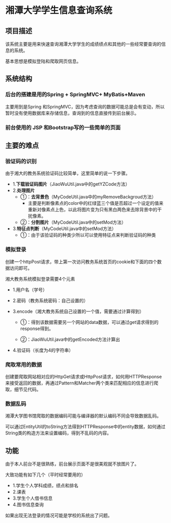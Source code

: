# 湘潭大学学生信息查询系统

## 项目描述

该系统主要是用来快速查询湘潭大学学生的成绩绩点和其他的一些经常要查询的信息的系统。

基本思想是模拟登陆和爬取网页信息。

## 系统结构

### 后台的搭建是用的Spring + SpringMVC+ MyBatis+Maven

主要用到是Spring 和SpringMVC，因为考虑查询的数据可能总是会有变动，所以暂时没有使用数据库来存储信息，查询到的信息直接传到前台展示。

### 前台使用的 JSP 和Bootstrap写的一些简单的页面



## 主要的难点

### 验证码的识别

由于湘大的教务系统验证码比较简单，这里简单的说一下步骤。

+ 1.**下载验证码图片**（JiaoWuUtil.java中的getYZCode方法）
+ 2.**处理图片**
  + ①：**去背景色**（MyCodeUtil.java中的myRemoveBackgroud方法）
    + 主要是判断像素点的color中的红绿蓝三个值是否超过一个设定的值来重新对像素点上色，以此将图片变为只有黑白两色来去除背景中的干扰像素。
  + ②：**分割图片**（MyCodeUtil.java中的setMod方法）
+ 3.**特征点判断**（MyCodeUtil.java中的setMod方法）
  + ①：由于该验证码的种类少所以可以使用特征点来判断验证码的种类

### 模拟登录

创建一个httpPost请求，带上第一次访问教务系统首页的cookie和下面的四个数据访问即可。

湘大教务系统模拟登录需要4个元素

+ 1.用户名（学号）

+ 2.密码（教务系统密码：自己设置的）

+ 3.encode（湘大教务系统自己设置的一个值，需要通过计算得到）

  + ①：得到该数据需要另一个网站的data数据，可以通过get请求得到的response得到。

  + ②：JiaoWuUtil.java中的getEncoded方法计算出

+ 4.验证码（长度为4的字符串）

### 爬取常用的数据

创建要爬取网站相对应的HttpGet请求或HttpPost请求，如何用HTTPResponse来接受返回的数据，再通过Pattern和Matcher两个类来匹配相应的信息进行爬取，细节见代码。



### 数据乱码

湘潭大学图书馆爬取的数据编码可能与编译器的默认编码不同会导致数据乱码。

可以通过EntityUtil的toString方法得到HTTPResponse中的entity数据，如何通过String类的构造方法来设置编码，得到不乱码的内容。



## 功能

由于本人前台不是很熟练，前台展示页面不是很美观就不放图片了。

大致功能有如下几个（平时经常要用的）

+ 1.学生个人学科成绩，绩点和排名
+ 2.课表
+ 3.学生个人借书信息
+ 4.图书信息查询



如果出现无法登录的情况可能是学校的系统出了问题。












